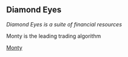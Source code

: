 ## **Diamond Eyes**

<p><em>Diamond Eyes is a suite of financial resources</em></p>

<p>Monty is the leading trading algorithm</p>

<a href='https://www.thehighton.com/'>Monty</a>